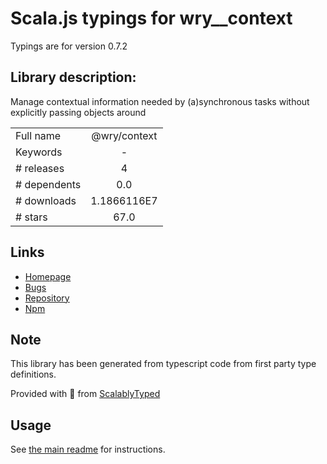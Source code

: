 
# Scala.js typings for wry__context

Typings are for version 0.7.2

## Library description:
Manage contextual information needed by (a)synchronous tasks without explicitly passing objects around

|                    |                 |
| ------------------ | :-------------: |
| Full name          | @wry/context |
| Keywords           | - |
| # releases         | 4 |
| # dependents       | 0.0 |
| # downloads        | 1.1866116E7 |
| # stars            | 67.0 |

## Links
- [Homepage](https://github.com/benjamn/wryware)
- [Bugs](https://github.com/benjamn/wryware/issues)
- [Repository](https://github.com/benjamn/wryware)
- [Npm](https://www.npmjs.com/package/%40wry%2Fcontext)
    


## Note
This library has been generated from typescript code from first party type definitions.

Provided with :purple_heart: from [ScalablyTyped](https://github.com/oyvindberg/ScalablyTyped)

## Usage
See [the main readme](../../readme.md) for instructions.


